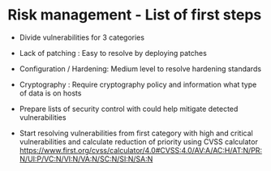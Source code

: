 # Risk management - List of first steps
* Divide vulnerabilities for 3 categories

* Lack   of  patching :  Easy to resolve by deploying patches

* Configuration / Hardening:  Medium level  to resolve hardening  standards

* Cryptography :  Require cryptography policy and information what type of data is on hosts

* Prepare lists of security control  with could help  mitigate detected vulnerabilities 

* Start resolving vulnerabilities from first  category with high and critical vulnerabilities and calculate reduction of priority using CVSS calculator https://www.first.org/cvss/calculator/4.0#CVSS:4.0/AV:A/AC:H/AT:N/PR:N/UI:P/VC:N/VI:N/VA:N/SC:N/SI:N/SA:N

